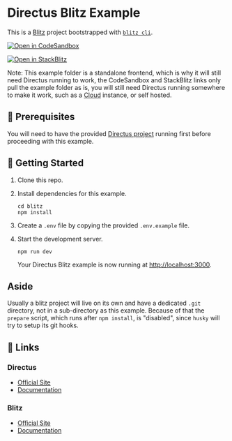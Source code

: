 # Directus Blitz Example

This is a [Blitz](https://blitzjs.com) project bootstrapped with [`blitz cli`](https://github.com/blitz-js/blitz/tree/canary/packages/cli).

[![Open in CodeSandbox](https://codesandbox.io/static/img/play-codesandbox.svg)](https://codesandbox.io/s/github/directus/examples/tree/main/blitz)

[![Open in StackBlitz](https://developer.stackblitz.com/img/open_in_stackblitz.svg)](https://stackblitz.com/github/directus/examples/tree/main/blitz)

Note: This example folder is a standalone frontend, which is why it will still need Directus running to work, the CodeSandbox and StackBlitz links only pull the example folder as is, you will still need Directus running somewhere to make it work, such as a [Cloud](https://directus.cloud/) instance, or self hosted.
## 📌 Prerequisites

You will need to have the provided [Directus project](../directus) running first before proceeding with this example.

## 🚀 Getting Started

1. Clone this repo.

2. Install dependencies for this example.

   ```shell
   cd blitz
   npm install
   ```

3. Create a `.env` file by copying the provided `.env.example` file.

4. Start the development server.

   ```shell
   npm run dev
   ```

   Your Directus Blitz example is now running at <http://localhost:3000>.

## Aside

Usually a blitz project will live on its own and have a dedicated `.git`
directory, not in a sub-directory as this example. Because of that the `prepare`
script, which runs after `npm install`, is "disabled", since `husky` will try to
setup its git hooks.

## 🔗 Links

### Directus

- [Official Site](https://directus.io)
- [Documentation](https://docs.directus.io)

### Blitz

- [Official Site](https://blitzjs.com)
- [Documentation](https://blitzjs.com/docs)
